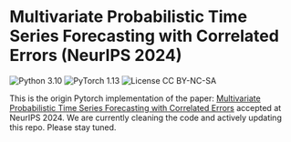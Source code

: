 # Multivariate Probabilistic Time Series Forecasting with Correlated Errors (NeurIPS 2024)
![Python 3.10](https://img.shields.io/badge/python-3.10-green.svg?style=plastic)
![PyTorch 1.13](https://img.shields.io/badge/PyTorch%20-%23EE4C2C.svg?style=plastic)
![License CC BY-NC-SA](https://img.shields.io/badge/license-CC_BY--NC--SA--green.svg?style=plastic)

This is the origin Pytorch implementation of the paper: 
[Multivariate Probabilistic Time Series Forecasting with Correlated Errors](https://arxiv.org/pdf/2402.01000) accepted at NeurIPS 2024. We are currently cleaning the code and actively updating this repo. Please stay tuned.
